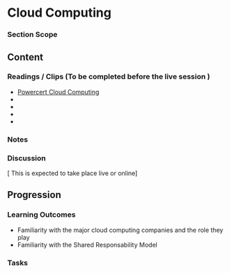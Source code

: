 # Cloud Computing    
### Section Scope  
## Content  
### Readings / Clips (To be completed before the live session )  
- [Powercert Cloud Computing](https://www.youtube.com/watch?v=_a6us8kaq0g)
- []()
- []()
- []()
- []()
### Notes  
### Discussion  
[ This is expected to take place live or online]
## Progression  
### Learning Outcomes  
- Familiarity with the major cloud computing companies and the role they play
- Familiarity with the Shared Responsability Model
### Tasks  

